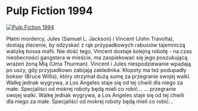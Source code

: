 Pulp Fiction 1994 
=============
[![Pulp Fiction 1994 ](http://vidos.pl/images/player.gif)](http://vidos.pl/pulp-fiction-1994)

 Płatni mordercy, Jules (Samuel L. Jackson) i Vincent (John Travolta), dostają zlecenie, by odzyskać z rąk przypadkowych rabusiów tajemniczą walizkę bossa mafii. Nie dość tego, Vincent dostaje kolejną robotę - na czas nieobecności gangstera w mieście, ma zaopiekować się jego poszukującą wrażeń żoną Mią (Uma Thurman). Vincent i Jules niespodziewanie wpadają po uszy, gdy przypadkowo zabijają zakładnika. Kłopoty ma też podupadły bokser (Bruce Willis), który otrzymał dużą sumę za przegranie swojej walki. Walkę jednak wygrywa, a Los Angeles staje się od tej chwili dla niego za małe. Specjaliści od mokrej roboty będą mieli co robić...  ... przegranie swojej walki. Walkę jednak wygrywa, a Los Angeles staje się od tej chwili dla niego za małe. Specjaliści od mokrej roboty będą mieli co robić...
